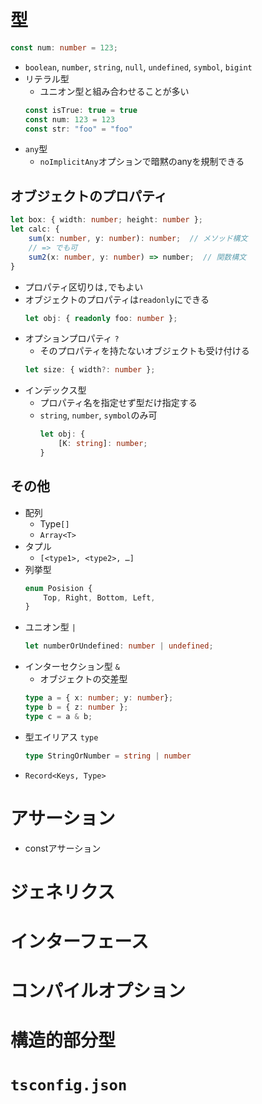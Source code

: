 # 型
```ts
const num: number = 123;
```
- `boolean`, `number`, `string`, `null`, `undefined`, `symbol`, `bigint`
- リテラル型
  - ユニオン型と組み合わせることが多い
  ```ts
  const isTrue: true = true
  const num: 123 = 123
  const str: "foo" = "foo"
  ```
- `any`型
  - `noImplicitAny`オプションで暗黙のanyを規制できる
## オブジェクトのプロパティ
```ts
let box: { width: number; height: number };
let calc: {
    sum(x: number, y: number): number;  // メソッド構文
    // => でも可
    sum2(x: number, y: number) => number;  // 関数構文
}
```
- プロパティ区切りは`,`でもよい
- オブジェクトのプロパティは`readonly`にできる
    ```ts
    let obj: { readonly foo: number };
    ```
- オプションプロパティ `?`
    - そのプロパティを持たないオブジェクトも受け付ける
    ```ts
    let size: { width?: number };
    ```
- インデックス型
  - プロパティ名を指定せず型だけ指定する
  - `string`, `number`, `symbol`のみ可
    ```ts
    let obj: {
        [K: string]: number;
    }
    ```

## その他
- 配列
  - Type`[]`
  - `Array<T>`
- タプル
  - `[<type1>, <type2>, …]`
- 列挙型
    ```ts
    enum Posision {
        Top, Right, Bottom, Left,
    }
    ```
- ユニオン型 `|`
    ```ts
    let numberOrUndefined: number | undefined;
    ```
- インターセクション型 `&`
  - オブジェクトの交差型
  ```ts
  type a = { x: number; y: number};
  type b = { z: number };
  type c = a & b;
  ```
- 型エイリアス `type`
  ```ts
  type StringOrNumber = string | number
  ```
- `Record<Keys, Type>`

# アサーション
- constアサーション

# ジェネリクス


# インターフェース





# コンパイルオプション


# 構造的部分型

# `tsconfig.json`
